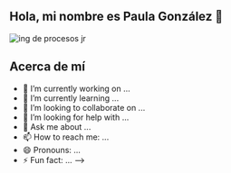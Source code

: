 ## Hola, mi nombre es Paula González 👋

![ing de procesos jr](https://github.com/user-attachments/assets/e31010fd-fbac-428e-9487-3e6a8cb2ace6)


## Acerca de mí


- 🔭 I’m currently working on ...
- 🌱 I’m currently learning ...
- 👯 I’m looking to collaborate on ...
- 🤔 I’m looking for help with ...
- 💬 Ask me about ...
- 📫 How to reach me: ...
- 😄 Pronouns: ...
- ⚡ Fun fact: ...
-->
